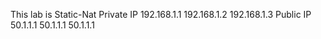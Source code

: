 This lab is Static-Nat
Private IP
192.168.1.1
192.168.1.2
192.168.1.3
Public IP
50.1.1.1
50.1.1.1
50.1.1.1
